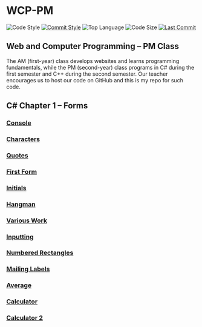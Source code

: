 # WCP-PM

![Code Style](https://img.shields.io/badge/code_style-VS_Code-blue.svg?style=flat)
[![Commit Style](https://img.shields.io/badge/commit_style-gitmoji-yellow.svg?style=flat)](https://gitmoji.carloscuesta.me/)
![Top Language](https://img.shields.io/github/languages/top/doccodes/wcp-pm.svg?style=flat)
![Code Size](https://img.shields.io/github/languages/code-size/doccodes/wcp-pm.svg?style=flat)
[![Last Commit](https://img.shields.io/github/last-commit/doccodes/wcp-pm.svg?style=flat)](https://github.com/doccodes/wcp-pm/commit/master)

## Web and Computer Programming &ndash; PM Class
The AM (first-year) class develops websites and learns programming fundamentals, while the PM (second-year) class programs in C# during the first semester and C++ during the second semester. Our teacher encourages us to host our code on GitHub and this is my repo for such code.

## C# Chapter 1 &ndash; Forms
### [Console](ConsoleTest)
### [Characters](ConsoleCharacters)
### [Quotes](QuoteExercise)
### [First Form](FormFirst)
### [Initials](InitialExercise)
### [Hangman](HangmanExercise)
### [Various Work](VariousExercise)
### [Inputting](ReadInput)
### [Numbered Rectangles](NumberRectangle)
### [Mailing Labels](MailingLabelGenerator)
### [Average](AverageNumbers)
### [Calculator](Claculator)
### [Calculator 2](SimpleCalculator)
